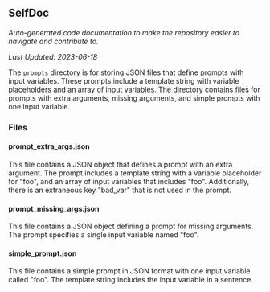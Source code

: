 <!--- START SELFDOC --->
## SelfDoc
_Auto-generated code documentation to make the repository easier to navigate and contribute to._

_Last Updated: 2023-06-18_

The `prompts` directory is for storing JSON files that define prompts with input variables. These prompts include a template string with variable placeholders and an array of input variables. The directory contains files for prompts with extra arguments, missing arguments, and simple prompts with one input variable.

### Files
#### prompt_extra_args.json
This file contains a JSON object that defines a prompt with an extra argument. The prompt includes a template string with a variable placeholder for "foo", and an array of input variables that includes "foo". Additionally, there is an extraneous key "bad_var" that is not used in the prompt.

#### prompt_missing_args.json
This file contains a JSON object defining a prompt for missing arguments. The prompt specifies a single input variable named "foo".

#### simple_prompt.json
This file contains a simple prompt in JSON format with one input variable called "foo". The template string includes the input variable in a sentence.

<!--- END SELFDOC --->